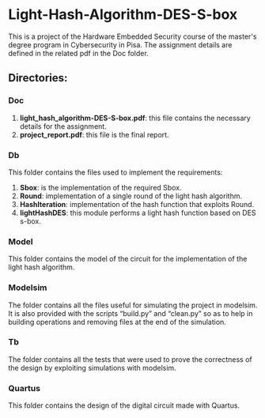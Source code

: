 # Light-Hash-Algorithm-DES-S-box
This is a project of the Hardware Embedded Security course of the master's degree program in Cybersecurity in Pisa. The assignment details are defined in the related pdf in the Doc folder.


## Directories:

### **Doc**
1. **light_hash_algorithm-DES-S-box.pdf**: this file contains the necessary details for the assignment.
2. **project_report.pdf**: this file is the final report.

### **Db**
This folder contains the files used to implement the requirements:
1. **Sbox**: is the implementation of the required Sbox.
2. **Round**: implementation of a single round of the light hash algorithm.
3. **HashIteration**: implementation of the hash function that exploits Round.
4. **lightHashDES**: this module performs a light hash function based on DES s-box.

### **Model**
This folder contains the model of the circuit for the implementation of the light hash algorithm.

### **Modelsim**
The folder contains all the files useful for simulating the project in modelsim. It is also provided with the scripts “build.py” and “clean.py” so as to help in building operations and removing files at the end of the simulation.

### **Tb**
The folder contains all the tests that were used to prove the correctness of the design by exploiting simulations with modelsim.

### **Quartus**
This folder contains the design of the digital circuit made with Quartus.
